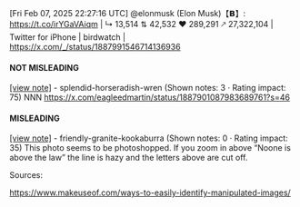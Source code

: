 [Fri Feb 07, 2025 22:27:16 UTC] @elonmusk (Elon Musk)【𝗕】: https://t.co/irYGaVAiqm | ↳ 13,514 ⇅ 42,532 ♥ 289,291 🡕 27,322,104 | Twitter for iPhone | birdwatch | https://x.com/_/status/1887991546714136936

#### NOT MISLEADING

[[view note]](https://x.com/i/birdwatch/n/1888246270780645413) - splendid-horseradish-wren (Shown notes: 3 · Rating impact: 75)
NNN
https://x.com/eagleedmartin/status/1887901087983689761?s=46

#### MISLEADING

[[view note]](https://x.com/i/birdwatch/n/1888210227603918916) - friendly-granite-kookaburra (Shown notes: 0 · Rating impact: 35)
This photo seems to be photoshopped. If you zoom in above “Noone is above the law” the line is hazy and the letters above are cut off. 

Sources:

https://www.makeuseof.com/ways-to-easily-identify-manipulated-images/
